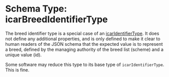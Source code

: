 # Schema Type: icarBreedIdentifierType

The breed identifier type is a special case of an [icarIdentifierType](../types/icarIdentifierType.md).
It does not define any additional properties, and is only defined to make it clear to human readers of the JSON schema that the expected value is to represent a breed, defined by the managing authority of the breed list (scheme) and a unique value (id).

Some software may reduce this type to its base type of `icarIdentifierType`. This is fine.

